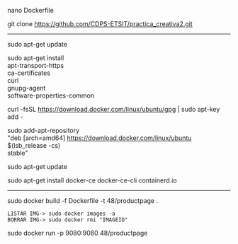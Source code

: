 nano Dockerfile

git clone https://github.com/CDPS-ETSIT/practica_creativa2.git

----------------------------------------------

sudo apt-get update

sudo apt-get install \
 apt-transport-https \
 ca-certificates \
 curl \
 gnupg-agent \
 software-properties-common

curl -fsSL https://download.docker.com/linux/ubuntu/gpg | sudo apt-key add -

sudo add-apt-repository \
 "deb [arch=amd64] https://download.docker.com/linux/ubuntu \
 $(lsb_release -cs) \
 stable"

sudo apt-get update

sudo apt-get install docker-ce docker-ce-cli containerd.io

------------------------------------------------

sudo docker build -f Dockerfile -t 48/productpage .

	LISTAR IMG-> sudo docker images -a
	BORRAR IMG-> sudo docker rmi "IMAGEID"

sudo docker run -p 9080:9080 48/productpage
